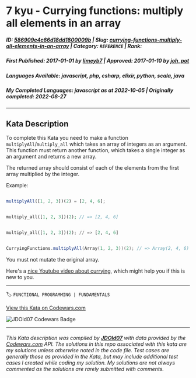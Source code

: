 # 7 kyu - Currying functions: multiply all elements in an array

##### **ID**: [586909e4c66d18dd1800009b](https://www.codewars.com/kata/586909e4c66d18dd1800009b) | **Slug**: [currying-functions-multiply-all-elements-in-an-array](https://www.codewars.com/kata/586909e4c66d18dd1800009b) | **Category**: `REFERENCE` | **Rank**: <span style="color:white">7 kyu</span>

##### **First Published**: 2017-01-01 ***by*** [limeyb7](https://www.codewars.com/users/limeyb7) | **Approved**: 2017-01-10 ***by*** [joh_pot](https://www.codewars.com/users/joh_pot)

##### **Languages Available**: javascript, php, csharp, elixir, python, scala, java

##### **My Completed Languages**: javascript ***as at*** 2022-10-05 | **Originally completed**: 2022-08-27

---

## Kata Description


To complete this Kata you need to make a function `multiplyAll`/`multiply_all` which takes an array of integers as an argument. This function must return another function, which takes a single integer as an argument and returns a new array. 



The returned array should consist of each of the elements from the first array multiplied by the integer.



Example:



```javascript

multiplyAll([1, 2, 3])(2) = [2, 4, 6];

```

```php

multiply_all([1, 2, 3])(2); // => [2, 4, 6]

```

```python

multiply_all([1, 2, 3])(2); // => [2, 4, 6]

```

```scala

CurryingFunctions.multiplyAll(Array(1, 2, 3))(2); // => Array(2, 4, 6)

```



You must not mutate the original array.



Here's a [nice Youtube video about currying](https://www.youtube.com/watch?v=iZLP4qOwY8I), which might help you if this is new to you.

---


🏷 `FUNCTIONAL PROGRAMMING | FUNDAMENTALS`


[View this Kata on Codewars.com](https://www.codewars.com/kata/586909e4c66d18dd1800009b)

![](https://www.codewars.com/users/jdold07/badges/large "JDOld07 Codewars Badge")

---

###### *This Kata description was compiled by [**JDOld07**](https://tpstech.dev) with data provided by the [Codewars.com](https://www.codewars.com) API.  The solutions in this repo associated with this kata are my solutions unless otherwise noted in the code file.  Test cases are generally those as provided in the Kata, but may include additional test cases I created while coding my solution.  My solutions are not always commented as the solutions are rarely submitted with comments.*
